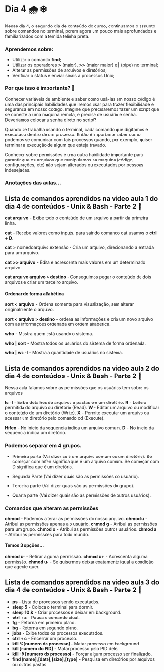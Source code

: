# Dia 4 🌧️ ❄️

Nesse dia 4, o segundo dia de conteúdo do curso, continuamos o assunto sobre comandos no terminal, porem agora um pouco mais aprofundados e familiarizados com a temida telinha preta.

### Aprendemos sobre: 

- Utilizar o comando **find**;
- Utilizar os operadores **>** (maior), **>>** (maior maior) e **|** (pipe) no terminal;
- Alterar as permissões de arquivos e diretórios;
- Verificar o status e enviar sinais a processos Unix;

### Por que isso é importante? 🤔

Conhecer variáveis de ambiente e saber como usá-las em nosso código é uma das principais habilidades que iremos usar para trazer flexibilidade e segurança em nosso código. Imagine que precisaremos fazer um script que se conecte a uma maquina remota, e precise de usuário e senha. Deveríamos colocar a senha direto no script?

Quando se trabalha usando o terminal, cada comando que digitamos é executado dentro de um processo. Então é importante saber como podemos se comunicar com tais processos quando, por exemplo, quiser terminar a execução de algum que esteja travado.

Conhecer sobre permissões é uma outra habilidade importante para garantir que os arquivos que manipulamos na maquina (código, configurações, etc) não sejam alterados ou executados por pessoas indesejadas.

### Anotações das aulas...

## Lista de comandos aprendidos na video aula 1 do dia 4 de conteúdos - Unix & Bash - Parte 2 📘

**cat arquivo** - Exibe todo o conteúdo de um arquivo a partir da primeira linha.

**cat** - Recebe valores como inputs.
para sair do comando cat usamos o **ctrl + D**.

**cat** > nomedoarquivo.extensão - Cria um arquivo, direcionando a entrada para um arquivo.

**cat >> arquivo** - Edita e acrescenta mais valores em um determinado arquivo.

**cat arquivo arquivo > destino** - Conseguimos pegar o conteúdo de dois arquivos e criar um terceiro arquivo.

#### Ordenar de forma alfabética

**sort < arquivo** - Ordena somente para visualização, sem alterar originalmente o arquivo.

**sort < arquivo > destino** - ordena as informações e cria um novo arquivo com as informações ordenada em ordem alfabética.

**who** - Mostra quem está usando o sistema.

**who | sort** - Mostra todos os usuários do sistema de forma ordenada.

**who | wc -l** - Mostra a quantidade de usuários no sistema.

## Lista de comandos aprendidos na video aula 2 do dia 4 de conteúdos - Unix & Bash - Parte 2 📕

Nessa aula falamos sobre as permissões que os usuários tem sobre os arquivos.

**ls -l** - Exibe detalhes de arquivos e pastas em um diretório.
**R** - Leitura permitida do arquivo ou diretório (Read).
**W** - Editar um arquivo ou modificar o conteúdo de um diretório (Write).
**X** - Permite executar um arquivo ou acessar um diretório pelo comando cd (Execute).

**Hífen** - No inicio da sequencia indica um arquivo comum.
**D** - No inicio da sequencia indica um diretório.

### Podemos separar em 4 grupos.

* Primeira parte (Vai dizer se é um arquivo comum ou um diretório).
Se começar com hífen significa que é um arquivo comum.
Se começar com D significa que é um diretório.

* Segunda Parte (Vai dizer quais são as permissões do usuário).
* Terceira parte (Vai dizer quais são as permissões do grupo).
* Quarta parte (Vai dizer quais são as permissões de outros usuários).

### Comandos que alteram as permissões

**chmod** - Podemos alterar as permissões do nosso arquivo.
**chmod u** - Atribui as permissões apenas a o usuário.
**chmod g** - Atribui as permissões para um grupo.
**chmod o** - Atribui as permissões outros usuários.
**chmod a** - Atribui as permissões para todo mundo.

#### Temos 3 opções...

**chmod u-** - Retirar alguma permissão.
**chmod u+** - Acrescenta alguma permissão.
**chmod u-** - Se quisermos deixar exatamente igual a condição que agente quer.

## Lista de comandos aprendidos na video aula 3 do dia 4 de conteúdos - Unix & Bash - Parte 2 📗

- **ps** - Lista de processos sendo executados.
- **sleep 5** - Coloca o terminal para dormir.
- **sleep 10 &** - Criar processos e deixar em background.
- **ctrl + z** - Pausa o comando atual.
- **fg** - Retorna em primeiro plano.
- **bg** - Retorna em segundo plano.
- **jobs** - Exibe todos os processos executados.
- **ctrl + c** - Encerrar um processo.
- **kill %[numero do processo]** - Matar processo em background.
- **kill [numero do PID]** - Matar processo pelo PID dele.
- **kill -9 [numero do processo]** - Forçar algum processo ser finalizado.
- **find [name],[date],[size],[type]** - Pesquisa em diretórios por arquivos ou outras pastas.
